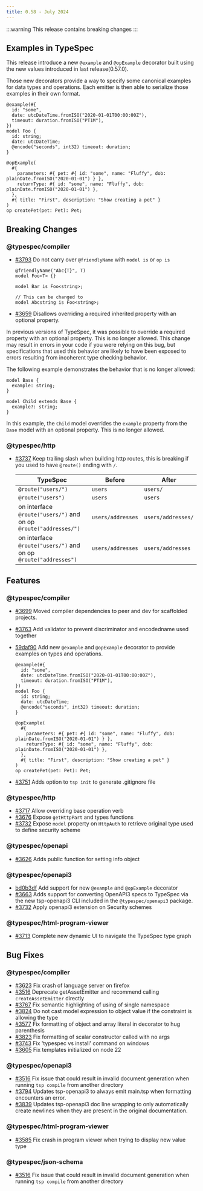 ```yaml
---
title: 0.58 - July 2024
---
```


:::warning
This release contains breaking changes
:::

## Examples in TypeSpec

This release introduce a new `@example` and `@opExample` decorator built using the new values introduced in last release(0.57.0).

Those new decorators provide a way to specify some canonical examples for data types and operations. Each emitter is then able to serialize those examples in their own format.

```tsp
@example(#{
  id: "some",
  date: utcDateTime.fromISO("2020-01-01T00:00:00Z"),
  timeout: duration.fromISO("PT1M"),
})
model Foo {
  id: string;
  date: utcDateTime;
  @encode("seconds", int32) timeout: duration;
}
```

```tsp
@opExample(
  #{
    parameters: #{ pet: #{ id: "some", name: "Fluffy", dob: plainDate.fromISO("2020-01-01") } },
    returnType: #{ id: "some", name: "Fluffy", dob: plainDate.fromISO("2020-01-01") },
  },
  #{ title: "First", description: "Show creating a pet" }
)
op createPet(pet: Pet): Pet;
```

## Breaking Changes

### @typespec/compiler

- [#3793](https://github.com/microsoft/typespec/pull/3793) Do not carry over `@friendlyName` with `model is` or `op is`

  ```tsp
  @friendlyName("Abc{T}", T)
  model Foo<T> {}

  model Bar is Foo<string>;

  // This can be changed to
  model Abcstring is Foo<string>;
  ```

- [#3659](https://github.com/microsoft/typespec/pull/3659) Disallows overriding a required inherited property with an optional property.

In previous versions of TypeSpec, it was possible to override a required property with an optional property. This is no longer allowed. This change may result in errors in your code if you were relying on this bug, but specifications that used this behavior are likely to have been exposed to errors resulting from incoherent type checking behavior.

The following example demonstrates the behavior that is no longer allowed:

```tsp
model Base {
  example: string;
}

model Child extends Base {
  example?: string;
}
```

In this example, the `Child` model overrides the `example` property from the `Base` model with an optional property. This is no longer allowed.

### @typespec/http

- [#3737](https://github.com/microsoft/typespec/pull/3737) Keep trailing slash when building http routes, this is breaking if you used to have `@route()` ending with `/`.

  | TypeSpec                                                         | Before            | After              |
  | ---------------------------------------------------------------- | ----------------- | ------------------ |
  | `@route("users/")`                                               | `users`           | `users/`           |
  | `@route("users")`                                                | `users`           | `users`            |
  | on interface `@route("users/")` and on op `@route("addresses/")` | `users/addresses` | `users/addresses/` |
  | on interface `@route("users/")` and on op `@route("addresses")`  | `users/addresses` | `users/addresses`  |

## Features

### @typespec/compiler

- [#3699](https://github.com/microsoft/typespec/pull/3699) Moved compiler dependencies to peer and dev for scaffolded projects.
- [#3763](https://github.com/microsoft/typespec/pull/3763) Add validator to prevent discriminator and encodedname used together
- [59daf90](https://github.com/microsoft/typespec/commit/59daf9054c709d3657e498b5f6dbe77492c98210) Add new `@example` and `@opExample` decorator to provide examples on types and operations.

  ```tsp
  @example(#{
    id: "some",
    date: utcDateTime.fromISO("2020-01-01T00:00:00Z"),
    timeout: duration.fromISO("PT1M"),
  })
  model Foo {
    id: string;
    date: utcDateTime;
    @encode("seconds", int32) timeout: duration;
  }
  ```

  ```tsp
  @opExample(
    #{
      parameters: #{ pet: #{ id: "some", name: "Fluffy", dob: plainDate.fromISO("2020-01-01") } },
      returnType: #{ id: "some", name: "Fluffy", dob: plainDate.fromISO("2020-01-01") },
    },
    #{ title: "First", description: "Show creating a pet" }
  )
  op createPet(pet: Pet): Pet;
  ```

- [#3751](https://github.com/microsoft/typespec/pull/3751) Adds option to `tsp init` to generate .gitignore file

### @typespec/http

- [#3717](https://github.com/microsoft/typespec/pull/3717) Allow overriding base operation verb
- [#3676](https://github.com/microsoft/typespec/pull/3676) Expose `getHttpPart` and types functions
- [#3732](https://github.com/microsoft/typespec/pull/3732) Expose `model` property on `HttpAuth` to retrieve original type used to define security scheme

### @typespec/openapi

- [#3626](https://github.com/microsoft/typespec/pull/3626) Adds public function for setting info object

### @typespec/openapi3

- [bd0b3df](https://github.com/microsoft/typespec/commit/bd0b3df225045a89d3d16c37828f24d84d154343) Add support for new `@example` and `@opExample` decorator
- [#3663](https://github.com/microsoft/typespec/pull/3663) Adds support for converting OpenAPI3 specs to TypeSpec via the new tsp-openapi3 CLI included in the `@typespec/openapi3` package.
- [#3732](https://github.com/microsoft/typespec/pull/3732) Apply openapi3 extension on Security schemes

### @typespec/html-program-viewer

- [#3713](https://github.com/microsoft/typespec/pull/3713) Complete new dynamic UI to navigate the TypeSpec type graph

## Bug Fixes

### @typespec/compiler

- [#3623](https://github.com/microsoft/typespec/pull/3623) Fix crash of language server on firefox
- [#3516](https://github.com/microsoft/typespec/pull/3516) Deprecate getAssetEmitter and recommend calling `createAssetEmitter` directly
- [#3767](https://github.com/microsoft/typespec/pull/3767) Fix semantic highlighting of using of single namespace
- [#3824](https://github.com/microsoft/typespec/pull/3824) Do not cast model expression to object value if the constraint is allowing the type
- [#3577](https://github.com/microsoft/typespec/pull/3577) Fix formatting of object and array literal in decorator to hug parenthesis
- [#3823](https://github.com/microsoft/typespec/pull/3823) Fix formatting of scalar constructor called with no args
- [#3743](https://github.com/microsoft/typespec/pull/3743) Fix 'typespec vs install' command on windows
- [#3605](https://github.com/microsoft/typespec/pull/3605) Fix templates initialized on node 22

### @typespec/openapi3

- [#3516](https://github.com/microsoft/typespec/pull/3516) Fix issue that could result in invalid document generation when running `tsp compile` from another directory
- [#3794](https://github.com/microsoft/typespec/pull/3794) Updates tsp-openapi3 to always emit main.tsp when formatting encounters an error.
- [#3839](https://github.com/microsoft/typespec/pull/3839) Updates tsp-openapi3 doc line wrapping to only automatically create newlines when they are present in the original documentation.

### @typespec/html-program-viewer

- [#3585](https://github.com/microsoft/typespec/pull/3585) Fix crash in program viewer when trying to display new value type

### @typespec/json-schema

- [#3516](https://github.com/microsoft/typespec/pull/3516) Fix issue that could result in invalid document generation when running `tsp compile` from another directory

```

```
